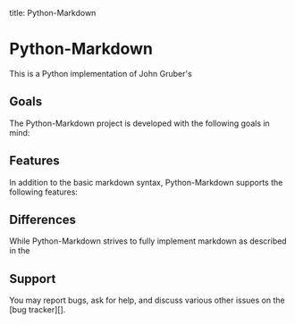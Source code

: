 title: Python-Markdown

Python-Markdown
===============

This is a Python implementation of John Gruber's

Goals
-----

The Python-Markdown project is developed with the following goals in mind:

Features
--------

In addition to the basic markdown syntax, Python-Markdown supports the following
features:

Differences
-----------

While Python-Markdown strives to fully implement markdown as described in the

Support
-------

You may report bugs, ask for help, and discuss various other issues on the [bug tracker][].
